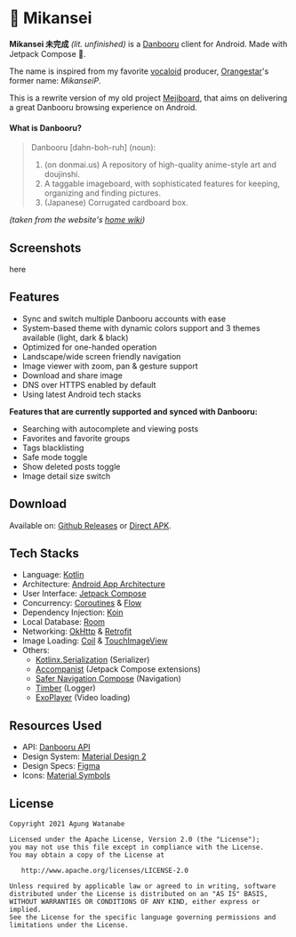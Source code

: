 # 🍊 Mikansei

**Mikansei 未完成** _(lit. unfinished)_ is a [Danbooru](https://danbooru.donmai.us/posts?tags=rating:general) client for Android. Made with Jetpack Compose 🚀.

The name is inspired from my favorite [vocaloid](https://vocaloid.fandom.com/wiki/Vocaloid_Wiki) producer, [Orangestar](https://twitter.com/mikanseip)'s former name: _MikanseiP_.

This is a rewrite version of my old project [Mejiboard](https://github.com/uragiristereo/Mejiboard), that aims on delivering a great Danbooru browsing experience on Android.

#### What is Danbooru?

> Danbooru [dahn-boh-ruh] (noun):
> 1. (on donmai.us) A repository of high-quality anime-style art and doujinshi.
> 2. A taggable imageboard, with sophisticated features for keeping, organizing and finding pictures.
> 3. (Japanese) Corrugated cardboard box.

_(taken from the website's [home wiki](https://danbooru.donmai.us/wiki_pages/help:home))_

## Screenshots

here

## Features

- Sync and switch multiple Danbooru accounts with ease
- System-based theme with dynamic colors support and 3 themes available (light, dark & black)
- Optimized for one-handed operation
- Landscape/wide screen friendly navigation
- Image viewer with zoom, pan & gesture support
- Download and share image
- DNS over HTTPS enabled by default
- Using latest Android tech stacks

**Features that are currently supported and synced with Danbooru:**

- Searching with autocomplete and viewing posts
- Favorites and favorite groups
- Tags blacklisting
- Safe mode toggle
- Show deleted posts toggle
- Image detail size switch

## Download

Available on: [Github Releases](https://) or [Direct APK](https://).

## Tech Stacks

- Language: [Kotlin](https://kotlinlang.org)
- Architecture: [Android App Architecture](https://developer.android.com/topic/architecture)
- User Interface: [Jetpack Compose](https://developer.android.com/jetpack/compose)
- Concurrency: [Coroutines](https://kotlinlang.org/docs/coroutines-overview.html) & [Flow](https://kotlinlang.org/docs/flow.html)
- Dependency Injection: [Koin](https://insert-koin.io)
- Local Database: [Room](https://developer.android.com/training/data-storage/room)
- Networking: [OkHttp](https://square.github.io/okhttp) & [Retrofit](https://square.github.io/retrofit)
- Image Loading: [Coil](https://coil-kt.github.io) & [TouchImageView](https://github.com/MikeOrtiz/TouchImageView)
- Others:
  - [Kotlinx.Serialization](https://github.com/Kotlin/kotlinx.serialization) (Serializer)
  - [Accompanist](https://google.github.io/accompanist) (Jetpack Compose extensions)
  - [Safer Navigation Compose](https://github.com/uragiristereo/safer-navigation-compose) (Navigation)
  - [Timber](https://github.com/JakeWharton/timber) (Logger)
  - [ExoPlayer](https://github.com/google/ExoPlayer) (Video loading)

## Resources Used

- API: [Danbooru API](https://danbooru.donmai.us/wiki_pages/help:api)
- Design System: [Material Design 2](https://m2.material.io)
- Design Specs: [Figma](https://www.figma.com/file/R0d905PNBuPabrtoXwYxoC/Mikansei?t=jIm0pHq82qmC7S5z-1)
- Icons: [Material Symbols](https://fonts.google.com/icons)

## License

    Copyright 2021 Agung Watanabe

    Licensed under the Apache License, Version 2.0 (the "License");
    you may not use this file except in compliance with the License.
    You may obtain a copy of the License at

       http://www.apache.org/licenses/LICENSE-2.0

    Unless required by applicable law or agreed to in writing, software
    distributed under the License is distributed on an "AS IS" BASIS,
    WITHOUT WARRANTIES OR CONDITIONS OF ANY KIND, either express or implied.
    See the License for the specific language governing permissions and
    limitations under the License.
